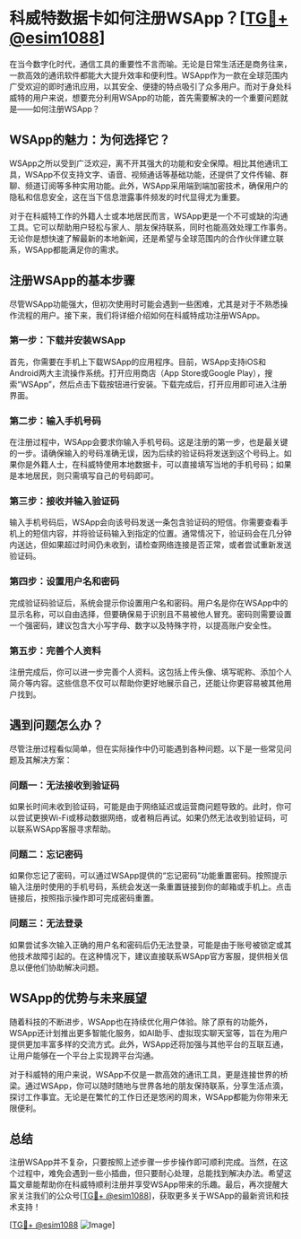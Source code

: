 # 科威特数据卡如何注册WSApp？[[TG💪+ @esim1088](https://t.me/s/esim1088)]

在当今数字化时代，通信工具的重要性不言而喻。无论是日常生活还是商务往来，一款高效的通讯软件都能大大提升效率和便利性。WSApp作为一款在全球范围内广受欢迎的即时通讯应用，以其安全、便捷的特点吸引了众多用户。而对于身处科威特的用户来说，想要充分利用WSApp的功能，首先需要解决的一个重要问题就是——如何注册WSApp？

## WSApp的魅力：为何选择它？

WSApp之所以受到广泛欢迎，离不开其强大的功能和安全保障。相比其他通讯工具，WSApp不仅支持文字、语音、视频通话等基础功能，还提供了文件传输、群聊、频道订阅等多种实用功能。此外，WSApp采用端到端加密技术，确保用户的隐私和信息安全，这在当下信息泄露事件频发的时代显得尤为重要。

对于在科威特工作的外籍人士或本地居民而言，WSApp更是一个不可或缺的沟通工具。它可以帮助用户轻松与家人、朋友保持联系，同时也能高效处理工作事务。无论你是想快速了解最新的本地新闻，还是希望与全球范围内的合作伙伴建立联系，WSApp都能满足你的需求。

## 注册WSApp的基本步骤

尽管WSApp功能强大，但初次使用时可能会遇到一些困难，尤其是对于不熟悉操作流程的用户。接下来，我们将详细介绍如何在科威特成功注册WSApp。

### 第一步：下载并安装WSApp

首先，你需要在手机上下载WSApp的应用程序。目前，WSApp支持iOS和Android两大主流操作系统。打开应用商店（App Store或Google Play），搜索“WSApp”，然后点击下载按钮进行安装。下载完成后，打开应用即可进入注册界面。

### 第二步：输入手机号码

在注册过程中，WSApp会要求你输入手机号码。这是注册的第一步，也是最关键的一步。请确保输入的号码准确无误，因为后续的验证码将发送到这个号码上。如果你是外籍人士，在科威特使用本地数据卡，可以直接填写当地的手机号码；如果是本地居民，则只需填写自己的号码即可。

### 第三步：接收并输入验证码

输入手机号码后，WSApp会向该号码发送一条包含验证码的短信。你需要查看手机上的短信内容，并将验证码输入到指定的位置。通常情况下，验证码会在几分钟内送达，但如果超过时间仍未收到，请检查网络连接是否正常，或者尝试重新发送验证码。

### 第四步：设置用户名和密码

完成验证码验证后，系统会提示你设置用户名和密码。用户名是你在WSApp中的显示名称，可以自由选择，但要确保易于识别且不易被他人冒充。密码则需要设置一个强密码，建议包含大小写字母、数字以及特殊字符，以提高账户安全性。

### 第五步：完善个人资料

注册完成后，你可以进一步完善个人资料。这包括上传头像、填写昵称、添加个人简介等内容。这些信息不仅可以帮助你更好地展示自己，还能让你更容易被其他用户找到。

## 遇到问题怎么办？

尽管注册过程看似简单，但在实际操作中仍可能遇到各种问题。以下是一些常见问题及其解决方案：

### 问题一：无法接收到验证码

如果长时间未收到验证码，可能是由于网络延迟或运营商问题导致的。此时，你可以尝试更换Wi-Fi或移动数据网络，或者稍后再试。如果仍然无法收到验证码，可以联系WSApp客服寻求帮助。

### 问题二：忘记密码

如果你忘记了密码，可以通过WSApp提供的“忘记密码”功能重置密码。按照提示输入注册时使用的手机号码，系统会发送一条重置链接到你的邮箱或手机上。点击链接后，按照指示操作即可完成密码重置。

### 问题三：无法登录

如果尝试多次输入正确的用户名和密码后仍无法登录，可能是由于账号被锁定或其他技术故障引起的。在这种情况下，建议直接联系WSApp官方客服，提供相关信息以便他们协助解决问题。

## WSApp的优势与未来展望

随着科技的不断进步，WSApp也在持续优化用户体验。除了原有的功能外，WSApp还计划推出更多智能化服务，如AI助手、虚拟现实聊天室等，旨在为用户提供更加丰富多样的交流方式。此外，WSApp还将加强与其他平台的互联互通，让用户能够在一个平台上实现跨平台沟通。

对于科威特的用户来说，WSApp不仅是一款高效的通讯工具，更是连接世界的桥梁。通过WSApp，你可以随时随地与世界各地的朋友保持联系，分享生活点滴，探讨工作事宜。无论是在繁忙的工作日还是悠闲的周末，WSApp都能为你带来无限便利。

## 总结

注册WSApp并不复杂，只要按照上述步骤一步步操作即可顺利完成。当然，在这个过程中，难免会遇到一些小插曲，但只要耐心处理，总能找到解决办法。希望这篇文章能帮助你在科威特顺利注册并享受WSApp带来的乐趣。最后，再次提醒大家关注我们的公众号[[TG💪+ @esim1088](https://t.me/s/esim1088)]，获取更多关于WSApp的最新资讯和技术支持！

[[TG💪+ @esim1088](https://t.me/s/esim1088) ![Image](https://i.postimg.cc/4NQfJmqS/Snipaste-2025-05-13-00-14-12.png)]